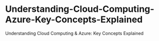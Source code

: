 # Understanding-Cloud-Computing-Azure-Key-Concepts-Explained
Understanding Cloud Computing &amp; Azure: Key Concepts Explained
